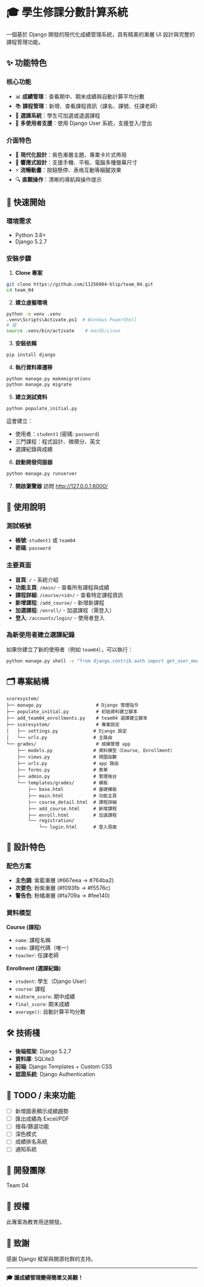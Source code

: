 # 🎓 學生修課分數計算系統

一個基於 Django 開發的現代化成績管理系統，具有精美的漸層 UI 設計與完整的課程管理功能。

## ✨ 功能特色

### 核心功能
- 📊 **成績管理**：查看期中、期末成績與自動計算平均分數
- 📚 **課程管理**：新增、查看課程資訊（課名、課號、任課老師）
- 📝 **選課系統**：學生可加選或退選課程
- 👥 **多使用者支援**：使用 Django User 系統，支援登入/登出

### 介面特色
- 🎨 **現代化設計**：紫色漸層主題，專業卡片式佈局
- 📱 **響應式設計**：支援手機、平板、電腦多種螢幕尺寸
- ⚡ **流暢動畫**：按鈕懸停、表格互動等細膩效果
- 🔍 **直觀操作**：清晰的導航與操作提示

## 🚀 快速開始

### 環境需求
- Python 3.8+
- Django 5.2.7

### 安裝步驟

1. **Clone 專案**
```bash
git clone https://github.com/11256004-blip/team_04.git
cd team_04
```

2. **建立虛擬環境**
```bash
python -m venv .venv
.venv\Scripts\Activate.ps1  # Windows PowerShell
# 或
source .venv/bin/activate    # macOS/Linux
```

3. **安裝依賴**
```bash
pip install django
```

4. **執行資料庫遷移**
```bash
python manage.py makemigrations
python manage.py migrate
```

5. **建立測試資料**
```bash
python populate_initial.py
```
這會建立：
- 使用者：`student1` (密碼: `password`)
- 三門課程：程式設計、微積分、英文
- 選課紀錄與成績

6. **啟動開發伺服器**
```bash
python manage.py runserver
```

7. **開啟瀏覽器**
訪問 http://127.0.0.1:8000/

## 📖 使用說明

### 測試帳號
- **帳號**: `student1` 或 `team04`
- **密碼**: `password`

### 主要頁面
- **首頁**: `/` - 系統介紹
- **功能主頁**: `/main/` - 查看所有課程與成績
- **課程詳細**: `/course/<id>/` - 查看特定課程資訊
- **新增課程**: `/add_course/` - 新增新課程
- **加選課程**: `/enroll/` - 加選課程（需登入）
- **登入**: `/accounts/login/` - 使用者登入

### 為新使用者建立選課紀錄
如果你建立了新的使用者（例如 `team04`），可以執行：
```bash
python manage.py shell -c "from django.contrib.auth import get_user_model; from grades.models import Course, Enrollment; User=get_user_model(); user=User.objects.get(username='team04'); c1=Course.objects.get(code='CS101'); c2=Course.objects.get(code='MATH101'); c3=Course.objects.get(code='ENG101'); Enrollment.objects.get_or_create(student=user, course=c1, defaults={'midterm_score':85,'final_score':90}); Enrollment.objects.get_or_create(student=user, course=c2, defaults={'midterm_score':78,'final_score':82}); Enrollment.objects.get_or_create(student=user, course=c3, defaults={'midterm_score':92,'final_score':88}); print('完成！')"
```

## 🗂️ 專案結構

```
scoresystem/
├── manage.py                    # Django 管理指令
├── populate_initial.py          # 初始資料建立腳本
├── add_team04_enrollments.py    # team04 選課建立腳本
├── scoresystem/                 # 專案設定
│   ├── settings.py             # Django 設定
│   └── urls.py                 # 主路由
└── grades/                      # 成績管理 app
    ├── models.py               # 資料模型（Course, Enrollment）
    ├── views.py                # 視圖函數
    ├── urls.py                 # app 路由
    ├── forms.py                # 表單
    ├── admin.py                # 管理後台
    └── templates/grades/       # 模板
        ├── base.html           # 基礎模板
        ├── main.html           # 功能主頁
        ├── course_detail.html  # 課程詳細
        ├── add_course.html     # 新增課程
        ├── enroll.html         # 加選課程
        └── registration/
            └── login.html      # 登入頁面
```

## 🎨 設計特色

### 配色方案
- **主色調**: 紫藍漸層 (#667eea → #764ba2)
- **次要色**: 粉紫漸層 (#f093fb → #f5576c)
- **警告色**: 粉橘漸層 (#fa709a → #fee140)

### 資料模型

**Course (課程)**
- `name`: 課程名稱
- `code`: 課程代碼（唯一）
- `teacher`: 任課老師

**Enrollment (選課紀錄)**
- `student`: 學生（Django User）
- `course`: 課程
- `midterm_score`: 期中成績
- `final_score`: 期末成績
- `average()`: 自動計算平均分數

## 🛠️ 技術棧

- **後端框架**: Django 5.2.7
- **資料庫**: SQLite3
- **前端**: Django Templates + Custom CSS
- **認證系統**: Django Authentication

## 📝 TODO / 未來功能

- [ ] 新增圖表顯示成績趨勢
- [ ] 匯出成績為 Excel/PDF
- [ ] 搜尋/篩選功能
- [ ] 深色模式
- [ ] 成績排名系統
- [ ] 通知系統

## 👥 開發團隊

Team 04

## 📄 授權

此專案為教育用途開發。

## 🙏 致謝

感謝 Django 框架與開源社群的支持。

---

**🎓 讓成績管理變得簡單又美觀！**
